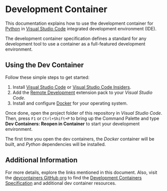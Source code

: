 # Development Container

This documentation explains how to use the development container for [Python](https://www.python.org/) in [Visual Studio Code](https://code.visualstudio.com/) integrated development environment (IDE).

The development container specification defines a standard for any development tool to use a container as a full-featured development environment.

## Using the Dev Container

Follow these simple steps to get started:

1. Install [Visual Studio Code](https://code.visualstudio.com/) or [Visual Studio Code Insiders](https://code.visualstudio.com/insiders/).
2. Add the [Remote Development](https://aka.ms/vscode-remote/download/extension/) extension pack to your _Visual Studio Code_.
3. Install and configure [Docker](https://www.docker.com/get-started/) for your operating system.

Once done, open the project folder of this repository in _Visual Studio Code_. Then, press `F1` or `Ctrl+Shift+P` to bring up the Command Palette and type **Dev Containers: Reopen in Container** to start your development environment.

The first time you open the dev containers, the _Docker_ container will be built, and _Python_ dependencies will be installed.

## Additional Information

For more details, explore the links mentioned in this document. Also, visit the [devcontainers GitHub org](https://github.com/devcontainers/) to find the [Development Containers Specification](https://containers.dev/) and additional dev container resources.
